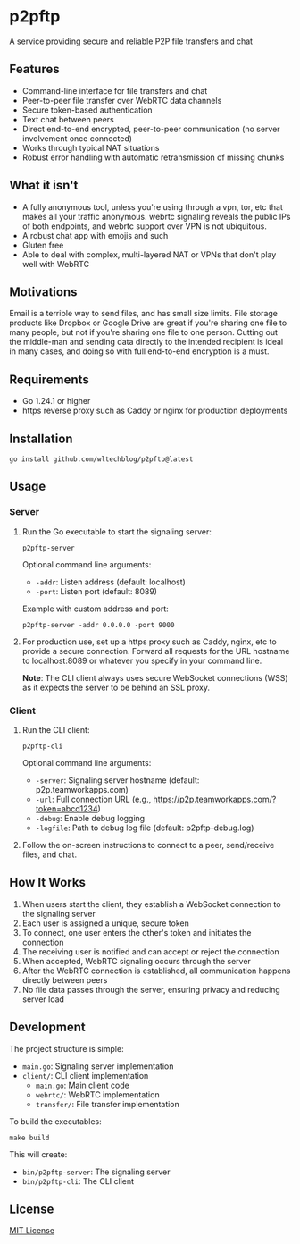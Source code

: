 # p2pftp

A service providing secure and reliable P2P file transfers and chat

## Features
- Command-line interface for file transfers and chat
- Peer-to-peer file transfer over WebRTC data channels
- Secure token-based authentication
- Text chat between peers
- Direct end-to-end encrypted, peer-to-peer communication (no server involvement once connected)
- Works through typical NAT situations
- Robust error handling with automatic retransmission of missing chunks

## What it isn't

- A fully anonymous tool, unless you're using through a vpn, tor, etc that makes all your traffic anonymous. webrtc signaling reveals the public IPs of both endpoints, and webrtc support over VPN is not ubiquitous.
- A robust chat app with emojis and such
- Gluten free
- Able to deal with complex, multi-layered NAT or VPNs that don't play well with WebRTC

## Motivations

Email is a terrible way to send files, and has small size limits. File storage products like Dropbox or Google Drive
are great if you're sharing one file to many people, but not if you're sharing one file to one person. Cutting out the
middle-man and sending data directly to the intended recipient is ideal in many cases, and doing so with full end-to-end
encryption is a must.

## Requirements

- Go 1.24.1 or higher
- https reverse proxy such as Caddy or nginx for production deployments

## Installation

```
go install github.com/wltechblog/p2pftp@latest
```

## Usage

### Server

1. Run the Go executable to start the signaling server:
   ```
   p2pftp-server
   ```

   Optional command line arguments:
   - `-addr`: Listen address (default: localhost)
   - `-port`: Listen port (default: 8089)

   Example with custom address and port:
   ```
   p2pftp-server -addr 0.0.0.0 -port 9000
   ```

2. For production use, set up a https proxy such as Caddy, nginx, etc to provide a secure connection. Forward all requests for the URL hostname to localhost:8089 or whatever you specify in your command line.

   **Note**: The CLI client always uses secure WebSocket connections (WSS) as it expects the server to be behind an SSL proxy.

### Client

1. Run the CLI client:
   ```
   p2pftp-cli
   ```

   Optional command line arguments:
   - `-server`: Signaling server hostname (default: p2p.teamworkapps.com)
   - `-url`: Full connection URL (e.g., https://p2p.teamworkapps.com/?token=abcd1234)
   - `-debug`: Enable debug logging
   - `-logfile`: Path to debug log file (default: p2pftp-debug.log)

2. Follow the on-screen instructions to connect to a peer, send/receive files, and chat.

## How It Works

1. When users start the client, they establish a WebSocket connection to the signaling server
2. Each user is assigned a unique, secure token
3. To connect, one user enters the other's token and initiates the connection
4. The receiving user is notified and can accept or reject the connection
5. When accepted, WebRTC signaling occurs through the server
6. After the WebRTC connection is established, all communication happens directly between peers
7. No file data passes through the server, ensuring privacy and reducing server load

## Development

The project structure is simple:
- `main.go`: Signaling server implementation
- `client/`: CLI client implementation
  - `main.go`: Main client code
  - `webrtc/`: WebRTC implementation
  - `transfer/`: File transfer implementation

To build the executables:
```
make build
```

This will create:
- `bin/p2pftp-server`: The signaling server
- `bin/p2pftp-cli`: The CLI client

## License

[MIT License](LICENSE)